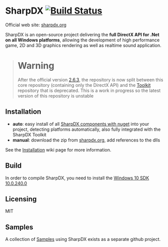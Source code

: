 # SharpDX [![Build Status](http://build.sharpdx.org/app/rest/builds/project:SharpDX/statusIcon)](http://build.sharpdx.org/project.html?projectId=SharpDX&guest=1)

Official web site: [sharpdx.org](http://sharpdx.org)

SharpDX is an open-source project delivering the **full DirectX API for .Net on all Windows platforms**, allowing the development of high performance game, 2D and 3D graphics rendering as well as realtime sound application.

> # Warning
> After the official version [2.6.3](https://github.com/sharpdx/SharpDX/releases/tag/2.6.3), the repository is now split between this core repository (containing only the DirectX API) and the [Toolkit](https://github.com/sharpdx/Toolkit) repository that is deprecated. This is a work in progress so  the latest version of this repository is unstable 

## Installation

- **auto**: easy install of all [SharpDX components with nuget](http://nuget.org/packages?q=sharpdx) into your project, detecting platforms automatically, also fully integrated with the SharpDX Toolkit
- **manual**: download the zip from [sharpdx.org](http://sharpdx.org), add references to the dlls

See the [Installation][Installation] wiki page for more information.

## Build

In order to compile SharpDX, you need to install the [Windows 10 SDK 10.0.240.0](https://dev.windows.com/en-us/downloads/windows-10-sdk)

## Licensing
 
MIT

## Samples

A collection of [Samples](https://github.com/sharpdx/SharpDX-Samples) using SharpDX exists as a separate github project.

[Installation]: https://github.com/sharpdx/SharpDX/wiki/Installation
